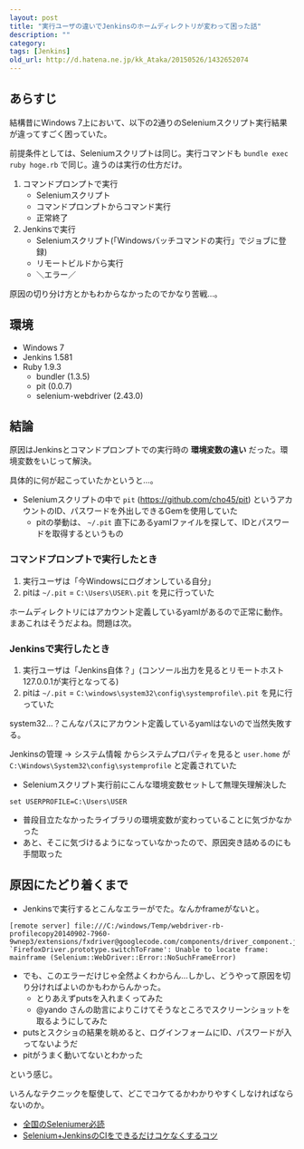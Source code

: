 ```yaml
---
layout: post
title: "実行ユーザの違いでJenkinsのホームディレクトリが変わって困った話"
description: ""
category: 
tags: [Jenkins]
old_url: http://d.hatena.ne.jp/kk_Ataka/20150526/1432652074
---
```


## あらすじ

結構昔にWindows 7上において、以下の2通りのSeleniumスクリプト実行結果が違ってすごく困っていた。

前提条件としては、Seleniumスクリプトは同じ。実行コマンドも `bundle exec ruby hoge.rb` で同じ。違うのは実行の仕方だけ。

1. コマンドプロンプトで実行
    - Seleniumスクリプト
    - コマンドプロンプトからコマンド実行
    - 正常終了
2. Jenkinsで実行
    - Seleniumスクリプト(「Windowsバッチコマンドの実行」でジョブに登録)
    - リモートビルドから実行
    - ＼エラー／

原因の切り分け方とかもわからなかったのでかなり苦戦…。

## 環境

- Windows 7
- Jenkins 1.581
- Ruby 1.9.3
    - bundler (1.3.5)
    - pit (0.0.7)
    - selenium-webdriver (2.43.0)

## 結論

原因はJenkinsとコマンドプロンプトでの実行時の **環境変数の違い** だった。環境変数をいじって解決。

具体的に何が起こっていたかというと…。

- Seleniumスクリプトの中で `pit` (https://github.com/cho45/pit) というアカウントのID、パスワードを外出しできるGemを使用していた
    - pitの挙動は、 `~/.pit` 直下にあるyamlファイルを探して、IDとパスワードを取得するというもの

### コマンドプロンプトで実行したとき

1. 実行ユーザは「今Windowsにログオンしている自分」
1. pitは `~/.pit` = `C:\Users\USER\.pit` を見に行っていた

ホームディレクトリにはアカウント定義しているyamlがあるので正常に動作。まあこれはそうだよね。問題は次。

### Jenkinsで実行したとき

1. 実行ユーザは「Jenkins自体？」(コンソール出力を見るとリモートホスト127.0.0.1が実行となってる)
1. pitは `~/.pit` = `C:\windows\system32\config\systemprofile\.pit` を見に行っていた

system32…？こんなパスにアカウント定義しているyamlはないので当然失敗する。

Jenkinsの管理 -> システム情報 からシステムプロパティを見ると `user.home` が `C:\Windows\System32\config\systemprofile` と定義されていた

- Seleniumスクリプト実行前にこんな環境変数セットして無理矢理解決した

`set USERPROFILE=C:\Users\USER`

- 普段目立たなかったライブラリの環境変数が変わっていることに気づかなかった
- あと、そこに気づけるようになっていなかったので、原因突き詰めるのにも手間取った

## 原因にたどり着くまで

- Jenkinsで実行するとこんなエラーがでた。なんかframeがないと。

```console
[remote server] file:///C:/windows/Temp/webdriver-rb-profilecopy20140902-7960-9wnep3/extensions/fxdriver@googlecode.com/components/driver_component.js:8929:5:in `FirefoxDriver.prototype.switchToFrame': Unable to locate frame: mainframe (Selenium::WebDriver::Error::NoSuchFrameError)
```

- でも、このエラーだけじゃ全然よくわからん…しかし、どうやって原因を切り分ければよいのかもわからんかった。
  - とりあえずputsを入れまくってみた
  - @yando さんの助言によりこけてそうなところでスクリーンショットを取るようにしてみた
- putsとスクショの結果を眺めると、ログインフォームにID、パスワードが入ってないようだ
- pitがうまく動いてないとわかった

という感じ。

いろんなテクニックを駆使して、どこでコケてるかわかりやすくしなければならないのか。

- [全国のSeleniumer必読](http://qiita.com/oh_rusty_nail/items/b8ba525d31ea7c522856)
- [Selenium+JenkinsのCIをできるだけコケなくするコツ](http://qiita.com/oh_rusty_nail/items/d2284efc7fd2dd7c3206)

